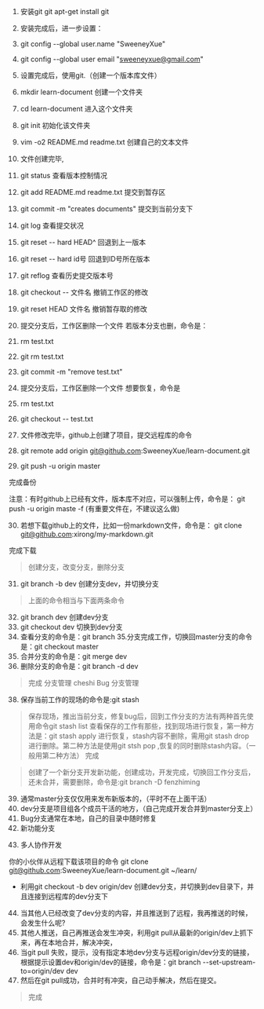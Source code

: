 1. 安装git git apt-get install git
2. 安装完成后，进一步设置：
3. git config --global user.name "SweeneyXue"
4. git config --global user email "sweeneyxue@gmail.com"
5. 设置完成后，使用git.（创建一个版本库文件）
6. mkdir learn-document 创建一个文件夹
7. cd learn-document 进入这个文件夹
8. git init  初始化该文件夹
9. vim -o2 README.md readme.txt   创建自己的文本文件
10. 文件创建完毕,
11. git status 查看版本控制情况
12. git add README.md readme.txt 提交到暂存区
13. git commit -m "creates documents" 提交到当前分支下

14. git log 查看提交状况
15. git reset -- hard HEAD^ 回退到上一版本
16. git reset -- hard id号  回退到ID号所在版本

17. git reflog 查看历史提交版本号
18. git checkout -- 文件名  撤销工作区的修改
19. git reset HEAD 文件名 撤销暂存取的修改

20. 提交分支后，工作区删除一个文件
 若版本分支也删，命令是：
21. rm test.txt
22. git rm test.txt
23. git commit -m "remove test.txt"
24. 提交分支后，工作区删除一个文件
 想要恢复，命令是
25. rm test.txt
26. git checkout -- test.txt
 
27. 文件修改完毕，github上创建了项目，提交远程库的命令
28. git remote add origin git@github.com:SweeneyXue/learn-document.git
 
29. git push -u origin master

完成备份

注意：有时github上已经有文件，版本库不对应，可以强制上传，命令是：
git push -u origin maste -f (有重要文件在，不建议这么做)

30. 若想下载github上的文件，比如一份markdown文件，命令是：
git clone git@github.com:xirong/my-markdown.git

完成下载
> 创建分支，改变分支，删除分支
31. git branch -b dev 创建分支dev，并切换分支
> 上面的命令相当与下面两条命令
32. git branch dev 创建dev分支
33. git checkout dev 切换到dev分支
34. 查看分支的命令是：git branch
35.分支完成工作，切换回master分支的命令是：git checkout master
36. 合并分支的命令是：git merge dev
37. 删除分支的命令是：git branch -d dev
> 完成
> 分支管理
> cheshi
> Bug 分支管理
38. 保存当前工作的现场的命令是:git stash
> 保存现场，推出当前分支，修复bug后，回到工作分支的方法有两种首先使用命令git stash list 查看保存的工作有那些，找到现场进行恢复，第一种方法是：git stash apply 进行恢复，stash内容不删除，需用git stash drop进行删除。第二种方法是使用git stsh pop ,恢复的同时删除stash内容。（一般用第二种方法）
> 完成



> 创建了一个新分支开发新功能，创建成功，开发完成，切换回工作分支后，还未合并，需要删除，命令是:git branch -D fenzhiming

>




39. 通常master分支仅仅用来发布新版本的，（平时不在上面干活）
40. dev分支是项目组各个成员干活的地方，（自己完成开发合并到master分支上）
41. Bug分支通常在本地，自己的目录中随时修复
42. 新功能分支



>
>
>
43. 多人协作开发

你的小伙伴从远程下载该项目的命令 git clone git@github.com:SweeneyXue/learn-document.git ~/learn/
  
- 利用git checkout -b dev origin/dev 创建dev分支，并切换到dev目录下，并且连接到远程库的dev分支下

44. 当其他人已经改变了dev分支的内容，并且推送到了远程，我再推送的时候，会发生什么呢?
45. 其他人推送，自己再推送会发生冲突，利用git pull从最新的origin/dev上抓下来，再在本地合并，解决冲突，
46. 当git pull 失败，提示，没有指定本地dev分支与远程origin/dev分支的链接，根据提示设置dev和origin/dev的链接，命令是：git branch --set-upstream-to=origin/dev dev
47. 然后在git pull成功，合并时有冲突，自己动手解决，然后在提交。
> 完成
>
>
>
>

